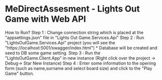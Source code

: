 # MeDirectAssesment - Lights Out Game with Web API

How to Run?
Step 1 : Change connection string which is placed at the "appsettings.json" file in "Lights Out Game.Services.Api" 
Step 2 : Run "LightsOutGame.Services.Api" project (you will see the "https://localhost:5001/swagger/index.html")
        * Database will be created and seed to DB some game setting.
Step 3 : Run the "LightsOutGame.Client.App" in new instance (Right click over the project -> Debug-> Star New Instance)
Step 4 : Enter some information to the opening form (such as name,surname and select board size) and click to the "Play Game" button.
